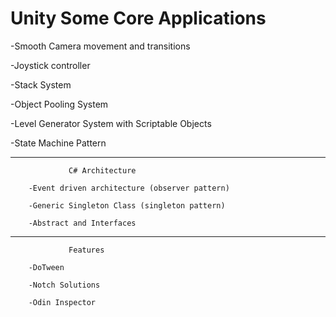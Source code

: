 # Unity Some Core Applications
-Smooth Camera movement and transitions

-Joystick controller

-Stack System

-Object Pooling System

-Level Generator System with Scriptable Objects

-State Machine Pattern



-----------------------------------------------------------------------------------------------------------------
                 C# Architecture
                 
        -Event driven architecture (observer pattern)

        -Generic Singleton Class (singleton pattern)

        -Abstract and Interfaces

-----------------------------------------------------------------------------------------------------------------
                 Features

        -DoTween

        -Notch Solutions

        -Odin Inspector

